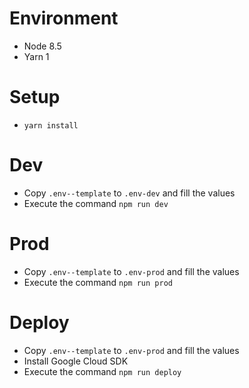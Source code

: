 # Environment
* Node 8.5
* Yarn 1

# Setup
* `yarn install`

# Dev
* Copy `.env--template` to `.env-dev` and fill the values 
* Execute the command `npm run dev`

# Prod
* Copy `.env--template` to `.env-prod` and fill the values
* Execute the command `npm run prod`

# Deploy
* Copy `.env--template` to `.env-prod` and fill the values
* Install Google Cloud SDK
* Execute the command `npm run deploy`

